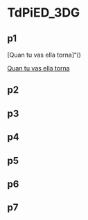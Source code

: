 # TdPiED_3DG
## p1
[Quan tu vas ella torna]“()

[Quan tu vas ella torna]()
## p2
## p3
## p4
## p5
## p6
## p7
